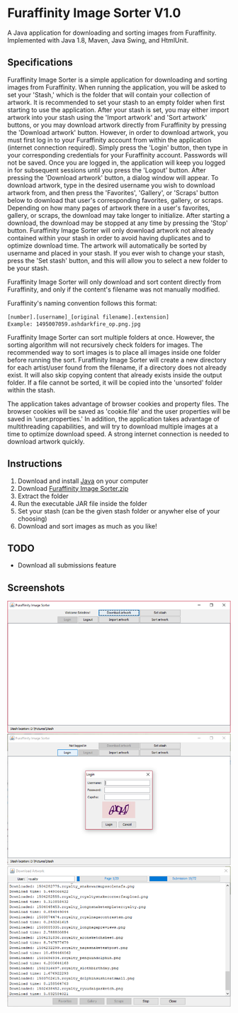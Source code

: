 # Furaffinity Image Sorter V1.0

A Java application for downloading and sorting images from Furaffinity. Implemented with Java 1.8, Maven, Java Swing, and HtmlUnit.

## Specifications

Furaffinity Image Sorter is a simple application for downloading and sorting images from Furaffinity. When running the application, you will be asked to set your 'Stash,' which is the folder that will contain your collection of artwork. It is recommended to set your stash to an empty folder when first starting to use the application. After your stash is set, you may either import artwork into your stash using the 'Import artwork' and 'Sort artwork' buttons, or you may download artwork directly from Furaffinity by pressing the 'Download artwork' button. However, in order to download artwork, you must first log in to your Furaffinity account from within the application (internet connection required). Simply press the 'Login' button, then type in your corresponding credentials for your Furaffinity account. Passwords will not be saved. Once you are logged in, the application will keep you logged in for subsequent sessions until you press the 'Logout' button. After pressing the 'Download artwork' button, a dialog window will appear. To download artwork, type in the desired username you wish to download artwork from, and then press the 'Favorites', 'Gallery', or 'Scraps' button below to download that user's corresponding favorites, gallery, or scraps. Depending on how many pages of artwork there in a user's favorites, gallery, or scraps, the download may take longer to initialize. After starting a download, the download may be stopped at any time by pressing the 'Stop' button. Furaffinity Image Sorter will only download artwork not already contained within your stash in order to avoid having duplicates and to optimize download time. The artwork will automatically be sorted by username and placed in your stash. If you ever wish to change your stash, press the 'Set stash' button, and this will allow you to select a new folder to be your stash.

Furaffinity Image Sorter will only download and sort content directly from Furaffinity, and only if the content's filename was not manually modified.

Furaffinity's naming convention follows this format:
```
[number].[username]_[original filename].[extension]
Example: 1495007059.ashdarkfire_ор.png.jpg
```

Furaffinity Image Sorter can sort multiple folders at once. However, the sorting algorithm will not recursively check folders for images. The recommended way to sort images is to place all images inside one folder before running the sort. Furaffinity Image Sorter will create a new directory for each artist/user found from the filename, if a directory does not already exist. It will also skip copying content that already exists inside the output folder. If a file cannot be sorted, it will be copied into the 'unsorted' folder within the stash.

The application takes advantage of browser cookies and property files. The browser cookies will be saved as 'cookie.file' and the user properties will be saved in 'user.properties.' In addition, the application takes advantage of multithreading capabilities, and will try to download multiple images at a time to optimize download speed. A strong internet connection is needed to download artwork quickly.

## Instructions

1. Download and install [Java](https://java.com/en/download/) on your computer
2. Download [Furaffinity Image Sorter.zip](https://github.com/Seledrex/Furaffinity_Image_Sorter/blob/master/Furaffinity%20Image%20Sorter.zip)
3. Extract the folder
4. Run the executable JAR file inside the folder
5. Set your stash (can be the given stash folder or anywher else of your choosing)
6. Download and sort images as much as you like!

## TODO

- Download all submissions feature

## Screenshots

![alt tag](https://raw.githubusercontent.com/Seledrex/Furaffinity_Image_Sorter/master/main.PNG)
![alt tag](https://raw.githubusercontent.com/Seledrex/Furaffinity_Image_Sorter/master/login_dialog.png)
![alt tag](https://raw.githubusercontent.com/Seledrex/Furaffinity_Image_Sorter/master/download_dialog.PNG)
